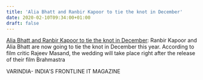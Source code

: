 ```yaml
---
title: 'Alia Bhatt and Ranbir Kapoor to tie the knot in December'
date: 2020-02-10T09:34:00+01:00
draft: false
---
```


[Alia Bhatt and Ranbir Kapoor to tie the knot in December](https://varindia.com/news/alia-bhatt-and-ranbir-kapoor-to-tie-the-knot-in-december#.XkEVcRsRYik.blogger): Ranbir Kapoor and Alia Bhatt are now going to tie the knot in December this year. According to film critic Rajeev Masand, the wedding will take place right after the release of their film Brahmastra  
  
VARINDIA- INDIA'S FRONTLINE IT MAGAZINE